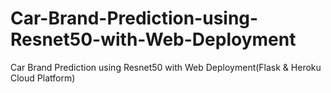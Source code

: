 # Car-Brand-Prediction-using-Resnet50-with-Web-Deployment
Car Brand Prediction using Resnet50 with Web Deployment(Flask &amp; Heroku Cloud Platform)

